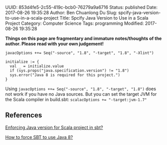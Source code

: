 UUID: 853d4fe5-2c55-419c-bcb0-76279a9a6716
Status: published
Date: 2017-08-26 19:35:28
Author: Ben Chuanlong Du
Slug: spcify-java-version-to-use-in-a-scala-project
Title: Spcify Java Version to Use in a Scala Project
Category: Computer Science
Tags: programming
Modified: 2017-08-26 19:35:28

**Things on this page are fragmentary and immature notes/thoughts of the author. Please read with your own judgement!**

    javacOptions ++= Seq("-source", "1.8", "-target", "1.8", "-Xlint")

    initialize := {
      val _ = initialize.value
      if (sys.props("java.specification.version") != "1.8")
      sys.error("Java 8 is required for this project.")
    }

Using `javacOptions ++= Seq("-source", "1.8", "-target", "1.8")` 
does not work if you have no Java sources.
But you can set the target JVM for the Scala compiler in build.sbt:
`scalacOptions += "-target:jvm-1.7"`

## References

[Enforcing Java version for Scala project in sbt?](https://stackoverflow.com/questions/19208942/enforcing-java-version-for-scala-project-in-sbt)

[How to force SBT to use Java 8?](https://stackoverflow.com/questions/25926111/how-to-force-sbt-to-use-java-8)


